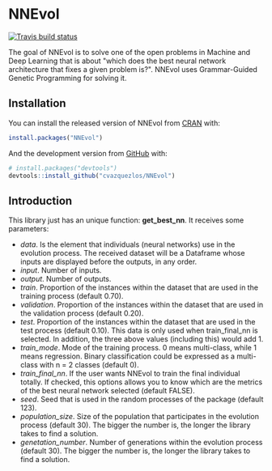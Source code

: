
<!-- README.md is generated from README.Rmd. Please edit that file -->
NNEvol
======

<!-- badges: start -->
[![Travis build status](https://travis-ci.com/cvazquezlos/NNEvol.svg?branch=master)](https://travis-ci.org/cvazquezlos/NNEvol) <!-- badges: end -->

The goal of NNEvol is to solve one of the open problems in Machine and Deep Learning that is about "which does the best neural network architecture that fixes a given problem is?". NNEvol uses Grammar-Guided Genetic Programming for solving it.

Installation
------------

You can install the released version of NNEvol from [CRAN](https://CRAN.R-project.org) with:

``` r
install.packages("NNEvol")
```

And the development version from [GitHub](https://github.com/) with:

``` r
# install.packages("devtools")
devtools::install_github("cvazquezlos/NNEvol")
```

Introduction
------------

This library just has an unique function: **get\_best\_nn**. It receives some parameters:

-   *data*. Is the element that individuals (neural networks) use in the evolution process. The received dataset will be a Dataframe whose inputs are displayed before the outputs, in any order.
-   *input*. Number of inputs.
-   *output*. Number of outputs.
-   *train*. Proportion of the instances within the dataset that are used in the training process (default 0.70).
-   *validation*. Proportion of the instances within the dataset that are used in the validation process (default 0.20).
-   *test*. Proportion of the instances within the dataset that are used in the test process (default 0.10). This data is only used when train\_final\_nn is selected. In addition, the three above values (including this) would add 1.
-   *train\_mode*. Mode of the training process. 0 means multi-class, while 1 means regression. Binary classification could be expressed as a multi-class with n = 2 classes (default 0).
-   *train\_final\_nn*. If the user wants NNEvol to train the final individual totally. If checked, this options allows you to know which are the metrics of the best neural network selected (default FALSE).
-   *seed*. Seed that is used in the random processes of the package (default 123).
-   *population\_size*. Size of the population that participates in the evolution process (default 30). The bigger the number is, the longer the library takes to find a solution.
-   *genetation\_number*. Number of generations within the evolution process (default 30). The bigger the number is, the longer the library takes to find a solution.

